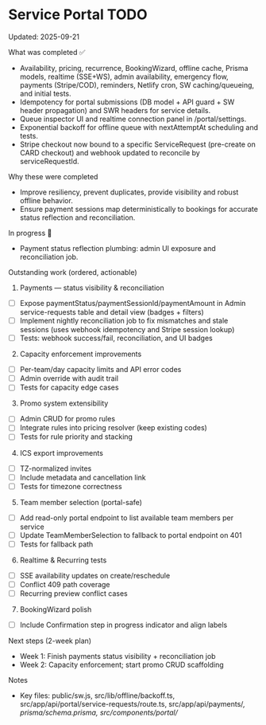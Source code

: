 # Service Portal TODO

Updated: 2025-09-21

What was completed ✅
- Availability, pricing, recurrence, BookingWizard, offline cache, Prisma models, realtime (SSE+WS), admin availability, emergency flow, payments (Stripe/COD), reminders, Netlify cron, SW caching/queueing, and initial tests.
- Idempotency for portal submissions (DB model + API guard + SW header propagation) and SWR headers for service details.
- Queue inspector UI and realtime connection panel in /portal/settings.
- Exponential backoff for offline queue with nextAttemptAt scheduling and tests.
- Stripe checkout now bound to a specific ServiceRequest (pre-create on CARD checkout) and webhook updated to reconcile by serviceRequestId.

Why these were completed
- Improve resiliency, prevent duplicates, provide visibility and robust offline behavior.
- Ensure payment sessions map deterministically to bookings for accurate status reflection and reconciliation.

In progress 🔄
- Payment status reflection plumbing: admin UI exposure and reconciliation job.

Outstanding work (ordered, actionable)

1) Payments — status visibility & reconciliation
- [ ] Expose paymentStatus/paymentSessionId/paymentAmount in Admin service-requests table and detail view (badges + filters)
- [ ] Implement nightly reconciliation job to fix mismatches and stale sessions (uses webhook idempotency and Stripe session lookup)
- [ ] Tests: webhook success/fail, reconciliation, and UI badges

2) Capacity enforcement improvements
- [ ] Per-team/day capacity limits and API error codes
- [ ] Admin override with audit trail
- [ ] Tests for capacity edge cases

3) Promo system extensibility
- [ ] Admin CRUD for promo rules
- [ ] Integrate rules into pricing resolver (keep existing codes)
- [ ] Tests for rule priority and stacking

4) ICS export improvements
- [ ] TZ-normalized invites
- [ ] Include metadata and cancellation link
- [ ] Tests for timezone correctness

5) Team member selection (portal-safe)
- [ ] Add read-only portal endpoint to list available team members per service
- [ ] Update TeamMemberSelection to fallback to portal endpoint on 401
- [ ] Tests for fallback path

6) Realtime & Recurring tests
- [ ] SSE availability updates on create/reschedule
- [ ] Conflict 409 path coverage
- [ ] Recurring preview conflict cases

7) BookingWizard polish
- [ ] Include Confirmation step in progress indicator and align labels

Next steps (2-week plan)
- Week 1: Finish payments status visibility + reconciliation job
- Week 2: Capacity enforcement; start promo CRUD scaffolding

Notes
- Key files: public/sw.js, src/lib/offline/backoff.ts, src/app/api/portal/service-requests/route.ts, src/app/api/payments/*, prisma/schema.prisma, src/components/portal/*
